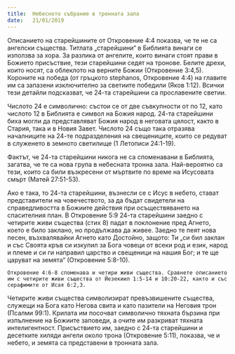 ```yaml
---
title:  Небесното събрание в тронната зала
date:   21/01/2019
---
```


Описанието на старейшините от Откровение 4:4 показва, че те не са ангелски същества. Титлата „старейшини“ в Библията винаги се използва за хора. За разлика от ангелите, които винаги стоят прави в Божието присъствие, тези старейшини седят на тронове. Белите дрехи, които носят, са облеклото на верните Божии (Откровение 3:4,5). Короните на победа (от гръцкото stephanos, Откровение 4:4) на главите им са запазени изключително за светиите победили (Яков 1:12). Всички тези детайли подсказват, че 24-та старейшини са прославените светии.

Числото 24 е символично: състои се от две съвкупности от по 12, като числото 12 в Библията е символ на Божия народ. 24-та старейшини биха могли да представляват Божия народ в неговата цялост, както в Стария, така и в Новия Завет. Числото 24 също така отразява началниците на 24-те подразделения на свещениците, които се редуват в служенето в земното светилище (1 Летописи 24:1-19).

Фактът, че 24-та старейшини никога не са споменавани в Библията, загатва, че те са нова група в небесната тронна зала. Най-вероятно са тези, които са били възкресени от мъртвите по време на Исусовата смърт (Матей 27:51-53). 

Ако е така, то 24-та старейшини, възнесли се с Исус в небето, стават представители на човечеството, за да бъдат свидетели на справедливостта в Божиите действия при осъществяването на спасителния план. В Откровение 5:9 24-та старейшини заедно с четирите живи същества (стих 8) падат в поклонение пред Агнето, което е било заклано, но продължава да живее. Заедно те пеят нова песен, възхвалявайки Агнето като Достойно, защото: Ти „си бил заклан и със Своята кръв си изкупил за Бога човеци от всеки род и език, народ и племе и си ги направил царство и свещеници на нашия Бог; и те ще царуват на земята“ (Откровение 5:8-10).

`Откровение 4:6-8 споменава и четири живи същества. Сравнете описанието им с четирите живи същества от Йезекиил 1:5-14 и 10:20-22, както и със серафимите от Исая 6:2,3.`

Четирите живи същества символизират превъзвишените същества, служещи на Бога като Негова свита и като пазители на Неговия трон (Псалми 99:1). Крилата им посочват символично тяхната бързина при изпълнение на Божиите заповеди, а очите им разкриват тяхната интелигентност. Присъствието им, заедно с 24-та старейшини и десетките хиляди ангели около трона (Откровение 5:11), показва, че и небето, и земята са представени в тронната зала.